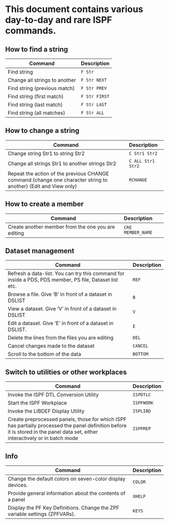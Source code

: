 # This document contains various day-to-day and rare ISPF commands.

## How to find a string

| Command | Description | 
|---------|:------------|
|Find string |```F Str```  |
|Change all strings to another|```F Str NEXT``` |
|Find string (previous match)|```F Str PREV``` |
|Find string (first match) |```F Str FIRST```  |
|Find string (last match)|```F Str LAST``` |
|Find string (all matches)|```F Str ALL``` |

## How to change a string

| Command | Description | 
|---------|:------------|
|Change string Str1 to string Str2  |```C Str1 Str2```	 |
|Change all strings Str1 to another strings Str2|```C ALL Str1 Str2```  |
|Repeat the action of the previous CHANGE command (change one character string to another) (Edit and View only)|```RCHANGE``` |

## How to create a member

| Command | Description | 
|---------|:------------|
|Create another member from the one you are editing| ```CRE MEMBER_NAME``` |

## Dataset management

| Command | Description | 
|---------|:------------|
|Refresh a data-list. You can try this command for inside a PDS, PDS member, PS file, Dataset list etc.|```REF``` |
|Browse a file. Give ‘B’ in front of a dataset in DSLIST|```B``` |
|View a dataset. Give ‘V’ in front of a dataset in DSLIST|```V``` |
|Edit a dataset. Give ‘E’ in front of a dataset in DSLIST.|```E``` |
|Delete the lines from the files you are editing |```DEL```  |
|Cancel changes made to the dataset|```CANCEL``` |
|Scroll to the bottom of the data| ```BOTTOM``` |

## Switch to utilities or other workplaces

| Command | Description | 
|---------|:------------|
|Invoke the ISPF DTL Conversion Utility|```ISPDTLC``` |
|Start the ISPF Workplace|```ISPFWORK``` |
|Invoke the LIBDEF Display Utility|```ISPLIBD``` |
|Create preprocessed panels, those for which ISPF has partially processed the panel definition before it is stored in the panel data set, either interactively or in batch mode|```ISPPREP``` |

## Info

| Command | Description | 
|---------|:------------|
|Change the default colors on seven-color display devices.|```COLOR``` |
|Provide general information about the contents of a panel|```XHELP``` |
|Display the PF Key Definitions. Change the ZPF variable settings (ZPFVARs).|```KEYS``` |




